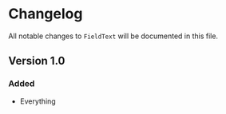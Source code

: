 # Changelog

All notable changes to `FieldText` will be documented in this file.

## Version 1.0

### Added
- Everything

